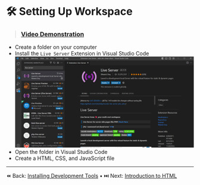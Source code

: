 # 🛠️ Setting Up Workspace

> ### [Video Demonstration](https://code.visualstudio.com/)

- Create a folder on your computer
- Install the `Live Server` Extension in Visual Studio Code
  ![Live Server Extension](../static_files/liveserverextension.png)
- Open the folder in Visual Studio Code
- Create a HTML, CSS, and JavaScript file

----

⏪ Back: [Installing Development Tools](../INSTALL_DEV_TOOLS) • ⏭️ Next: [Introduction to HTML](/html-css/LEARN_HTML)
